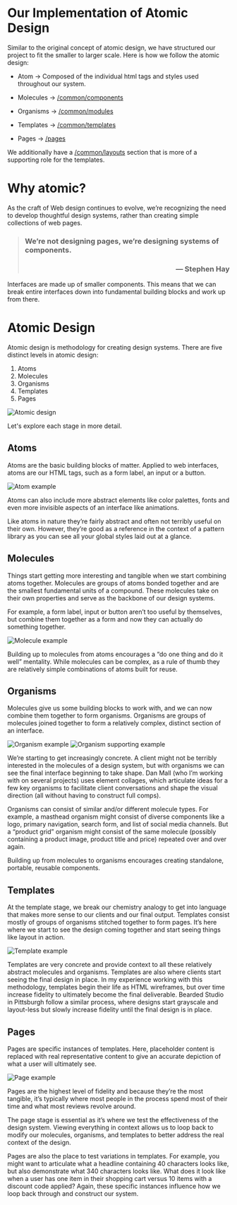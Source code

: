 # Our Implementation of Atomic Design
Similar to the original concept of atomic design, we have structured our project to fit the smaller to larger scale. Here is how we follow the atomic design:

- Atom → Composed of the individual html tags and styles used throughout our system.

- Molecules → [/common/components](/common/components/README.md)

- Organisms → [/common/modules](/common/modules/README.md)

- Templates → [/common/templates](/common/templates/README.md)

- Pages → [/pages](/pages/README.md)

We additionally have a [/common/layouts](/common/layouts/README.md) section that is more of a supporting role for the templates.

# Why atomic?

As the craft of Web design continues to evolve, we’re recognizing the need to develop thoughtful design systems, rather than creating simple collections of web pages.

> ### We’re not designing pages, we’re designing systems of components.
> ###  <p style="text-align: right"> — Stephen Hay </p>

Interfaces are made up of smaller components. This means that we can break entire interfaces down into fundamental building blocks and work up from there.

# Atomic Design
Atomic design is methodology for creating design systems. There are five distinct levels in atomic design:

1. Atoms
2. Molecules
3. Organisms
4. Templates
5. Pages

![Atomic design][img1]

Let's explore each stage in more detail.

## Atoms
Atoms are the basic building blocks of matter. Applied to web interfaces, atoms are our HTML tags, such as a form label, an input or a button.

![Atom example][img2]

Atoms can also include more abstract elements like color palettes, fonts and even more invisible aspects of an interface like animations.

Like atoms in nature they’re fairly abstract and often not terribly useful on their own. However, they’re good as a reference in the context of a pattern library as you can see all your global styles laid out at a glance.

## Molecules
Things start getting more interesting and tangible when we start combining atoms together. Molecules are groups of atoms bonded together and are the smallest fundamental units of a compound. These molecules take on their own properties and serve as the backbone of our design systems.

For example, a form label, input or button aren’t too useful by themselves, but combine them together as a form and now they can actually do something together.

![Molecule example][img3]

Building up to molecules from atoms encourages a “do one thing and do it well” mentality. While molecules can be complex, as a rule of thumb they are relatively simple combinations of atoms built for reuse.

## Organisms
Molecules give us some building blocks to work with, and we can now combine them together to form organisms. Organisms are groups of molecules joined together to form a relatively complex, distinct section of an interface.

![Organism example][img4]
![Organism supporting example][img5]

We’re starting to get increasingly concrete. A client might not be terribly interested in the molecules of a design system, but with organisms we can see the final interface beginning to take shape. Dan Mall (who I’m working with on several projects) uses element collages, which articulate ideas for a few key organisms to facilitate client conversations and shape the visual direction (all without having to construct full comps).

Organisms can consist of similar and/or different molecule types. For example, a masthead organism might consist of diverse components like a logo, primary navigation, search form, and list of social media channels. But a “product grid” organism might consist of the same molecule (possibly containing a product image, product title and price) repeated over and over again.

Building up from molecules to organisms encourages creating standalone, portable, reusable components.

## Templates
At the template stage, we break our chemistry analogy to get into language that makes more sense to our clients and our final output. Templates consist mostly of groups of organisms stitched together to form pages. It’s here where we start to see the design coming together and start seeing things like layout in action.

![Template example][img6]

Templates are very concrete and provide context to all these relatively abstract molecules and organisms. Templates are also where clients start seeing the final design in place. In my experience working with this methodology, templates begin their life as HTML wireframes, but over time increase fidelity to ultimately become the final deliverable. Bearded Studio in Pittsburgh follow a similar process, where designs start grayscale and layout-less but slowly increase fidelity until the final design is in place.

## Pages
Pages are specific instances of templates. Here, placeholder content is replaced with real representative content to give an accurate depiction of what a user will ultimately see.

![Page example][img7]

Pages are the highest level of fidelity and because they’re the most tangible, it’s typically where most people in the process spend most of their time and what most reviews revolve around.

The page stage is essential as it’s where we test the effectiveness of the design system. Viewing everything in context allows us to loop back to modify our molecules, organisms, and templates to better address the real context of the design.

Pages are also the place to test variations in templates. For example, you might want to articulate what a headline containing 40 characters looks like, but also demonstrate what 340 characters looks like. What does it look like when a user has one item in their shopping cart versus 10 items with a discount code applied? Again, these specific instances influence how we loop back through and construct our system.

[img1]: https://bradfrost.com/wp-content/uploads/2013/06/atomic-design.png
[img2]: https://bradfrost.com/wp-content/uploads/2013/06/atoms.jpg
[img3]: https://bradfrost.com/wp-content/uploads/2013/06/molecule.jpg
[img4]: https://bradfrost.com/wp-content/uploads/2013/06/organism2.jpg
[img5]: https://bradfrost.com/wp-content/uploads/2013/06/organism-examples.jpg
[img6]: https://bradfrost.com/wp-content/uploads/2013/06/template1.jpg
[img7]: https://bradfrost.com/wp-content/uploads/2013/06/page1.jpg